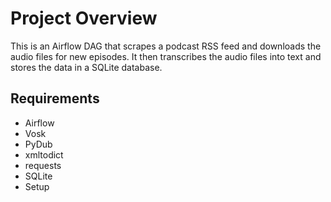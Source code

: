 # Project Overview

This is an Airflow DAG that scrapes a podcast RSS feed and downloads the audio files for new episodes. It then transcribes the audio files into text and stores the data in a SQLite database.

## Requirements

- Airflow
- Vosk
- PyDub
- xmltodict
- requests
- SQLite
- Setup
